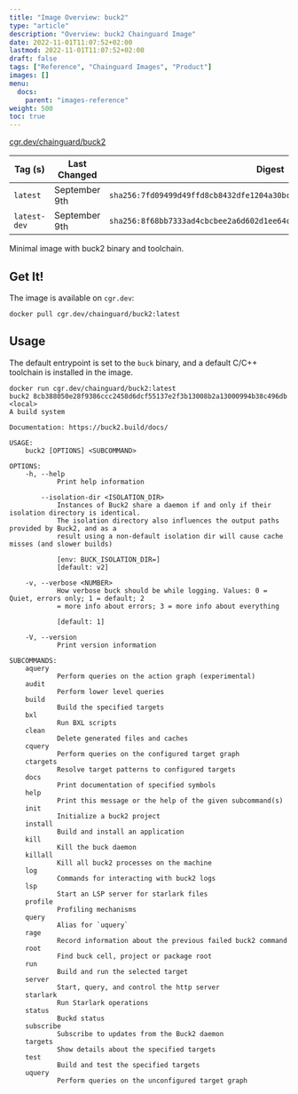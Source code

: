 ```yaml
---
title: "Image Overview: buck2"
type: "article"
description: "Overview: buck2 Chainguard Image"
date: 2022-11-01T11:07:52+02:00
lastmod: 2022-11-01T11:07:52+02:00
draft: false
tags: ["Reference", "Chainguard Images", "Product"]
images: []
menu:
  docs:
    parent: "images-reference"
weight: 500
toc: true
---
```


[cgr.dev/chainguard/buck2](https://github.com/chainguard-images/images/tree/main/images/buck2)

| Tag (s)       | Last Changed  | Digest                                                                    |
|---------------|---------------|---------------------------------------------------------------------------|
|  `latest`     | September 9th | `sha256:7fd09499d49ffd8cb8432dfe1204a30bc51abab4f4b40c08d0da8621e185cd91` |
|  `latest-dev` | September 9th | `sha256:8f68bb7333ad4cbcbee2a6d602d1ee64cb09cc207ce44fdcbf57d9560b45c52d` |



Minimal image with buck2 binary and toolchain.

## Get It!

The image is available on `cgr.dev`:

```
docker pull cgr.dev/chainguard/buck2:latest
```

## Usage

The default entrypoint is set to the `buck` binary, and a default C/C++ toolchain is installed in the image.

```
docker run cgr.dev/chainguard/buck2:latest
buck2 8cb388050e28f9386ccc2458d6dcf55137e2f3b13008b2a13000994b38c496db <local>
A build system

Documentation: https://buck2.build/docs/

USAGE:
    buck2 [OPTIONS] <SUBCOMMAND>

OPTIONS:
    -h, --help
            Print help information

        --isolation-dir <ISOLATION_DIR>
            Instances of Buck2 share a daemon if and only if their isolation directory is identical.
            The isolation directory also influences the output paths provided by Buck2, and as a
            result using a non-default isolation dir will cause cache misses (and slower builds)

            [env: BUCK_ISOLATION_DIR=]
            [default: v2]

    -v, --verbose <NUMBER>
            How verbose buck should be while logging. Values: 0 = Quiet, errors only; 1 = default; 2
            = more info about errors; 3 = more info about everything

            [default: 1]

    -V, --version
            Print version information

SUBCOMMANDS:
    aquery
            Perform queries on the action graph (experimental)
    audit
            Perform lower level queries
    build
            Build the specified targets
    bxl
            Run BXL scripts
    clean
            Delete generated files and caches
    cquery
            Perform queries on the configured target graph
    ctargets
            Resolve target patterns to configured targets
    docs
            Print documentation of specified symbols
    help
            Print this message or the help of the given subcommand(s)
    init
            Initialize a buck2 project
    install
            Build and install an application
    kill
            Kill the buck daemon
    killall
            Kill all buck2 processes on the machine
    log
            Commands for interacting with buck2 logs
    lsp
            Start an LSP server for starlark files
    profile
            Profiling mechanisms
    query
            Alias for `uquery`
    rage
            Record information about the previous failed buck2 command
    root
            Find buck cell, project or package root
    run
            Build and run the selected target
    server
            Start, query, and control the http server
    starlark
            Run Starlark operations
    status
            Buckd status
    subscribe
            Subscribe to updates from the Buck2 daemon
    targets
            Show details about the specified targets
    test
            Build and test the specified targets
    uquery
            Perform queries on the unconfigured target graph
```

